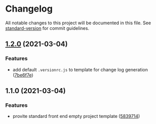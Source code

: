 # Changelog

All notable changes to this project will be documented in this file. See [standard-version](https://github.com/conventional-changelog/standard-version) for commit guidelines.

## [1.2.0](https://github.com/zppack/template-project-std/compare/v1.1.0...v1.2.0) (2021-03-04)


### Features

* add default `.versionrc.js` to template for change log generation ([7be6f7e](https://github.com/zppack/template-project-std/commit/7be6f7e87793de443c425586239eeb5bbb38b891))

## 1.1.0 (2021-03-04)


### Features

* provite standard front end empty project template ([5839714](https://github.com/zppack/template-project-std/commit/5839714d007e90d6660e95508b27773dced6a3da))
